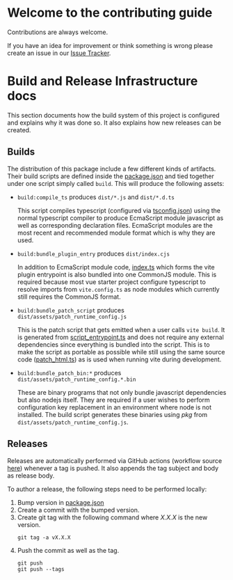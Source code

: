 # Welcome to the contributing guide

Contributions are always welcome.

If you have an idea for improvement or think something is wrong please create an issue in our [Issue Tracker](https://github.com/Viva-con-Agua/vite-plugin-runtime-config/issues).

# Build and Release Infrastructure docs

This section documents how the build system of this project is configured and explains why it was done so.
It also explains how new releases can be created.

## Builds

The distribution of this package include a few different kinds of artifacts.
Their build scripts are defined inside the [package.json](./package.json) and tied together under one script simply called `build`.
This will produce the following assets:

-   `build:compile_ts` produces `dist/*.js` and `dist/*.d.ts`

    This script compiles typescript (configured via [tsconfig.json](./tsconfig.json)) using the normal typescript compiler to produce EcmaScript module javascript as well as corresponding declaration files.
    EcmaScript modules are the most recent and recommended module format which is why they are used.

-   `build:bundle_plugin_entry` produces `dist/index.cjs`

    In addition to EcmaScript module code, [index.ts](./src/index.ts) which forms the vite plugin entrypoint is also bundled into one CommonJS module.
    This is required because most vue starter project configure typescript to resolve imports from `vite.config.ts` as node modules which currently still requires the CommonJS format.

-   `build:bundle_patch_script` produces `dist/assets/patch_runtime_config.js`

    This is the patch script that gets emitted when a user calls `vite build`.
    It is generated from [script_entrypoint.ts](./src/script_entrypoint.ts) and does not require any external dependencies since everything is bundled into the script.
    This is to make the script as portable as possible while still using the same source code ([patch_html.ts](./src/patch_html.ts)) as is used when running vite during development.

-   `build:bundle_patch_bin:*` produces `dist/assets/patch_runtime_config.*.bin`

    These are binary programs that not only bundle javascript dependencies but also nodejs itself.
    They are required if a user wishes to perform configuration key replacement in an environment where node is not installed.
    The build script generates these binaries using _pkg_ from `dist/assets/patch_runtime_config.js`.

## Releases

Releases are automatically performed via GitHub actions (workflow source [here](./.github/workflows/release.yml)) whenever a tag is pushed.
It also appends the tag subject and body as release body.

To author a release, the following steps need to be performed locally:

1. Bump version in [package.json](./package.json)
2. Create a commit with the bumped version.
3. Create git tag with the following command where _X.X.X_ is the new version.
    ```shell
    git tag -a vX.X.X
    ```
4. Push the commit as well as the tag.
    ```shell
    git push
    git push --tags
    ```
